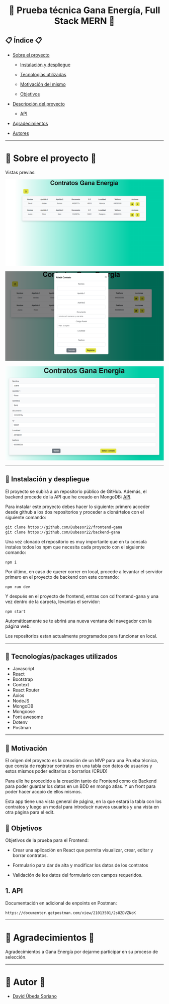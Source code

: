 # <center>:deciduous_tree: Prueba técnica Gana Energía, Full Stack MERN :deciduous_tree:</center>

## :clipboard: Índice :clipboard:

- [Sobre el proyecto](#bookmarktabs-sobre-el-proyecto-bookmarktabs)

  - [Instalación y despliegue](#nutandbolt-instalación-y-despliegue)

  - [Tecnologías utilizadas](#wrench-tecnologiaspackages-utilizados)

  - [Motivación del mismo](#dart-origen)

  - [Objetivos](#pushpin-objetivos)

- [Descripción del proyecto](#greenbook-descripción-del-proyecto-greenbook)

  - [API](#1-api)

- [Agradecimientos](#agradecimientos)

- [Autores](#raisedhands-autor-raisedhands)

---

# :bookmark_tabs: Sobre el proyecto :bookmark_tabs:

Vistas previas:

![foto](./src/assets/escritorio.png)

![foto](./src/assets/nuevoregistro.png)

![foto](./src/assets/editar.png)

---

## :nut_and_bolt: Instalación y despliegue

El proyecto se subirá a un repositorio público de GitHub.
Además, el backend procede de la API que he creado en MongoDB: [API](https://github.com/Dubesor22/backend-gana).

Para instalar este proyecto debes hacer lo siguiente: primero acceder desde github a los dos repositorios y proceder a clonártelos con el siguiente comando:

```
git clone https://github.com/Dubesor22/frontend-gana
git clone https://github.com/Dubesor22/backend-gana
```

Una vez clonado el repositorio es muy importante que en tu consola instales todos los npm que necesita cada proyecto con el siguiente comando:

```
npm i
```

Por último, en caso de querer correr en local, procede a levantar el servidor primero en el proyecto de backend con este comando:

```
npm run dev
```

Y después en el proyecto de frontend, entras con cd frontend-gana y una vez dentro de la carpeta, levantas el servidor:

```
npm start
```

Automáticamente se te abrirá una nueva ventana del navegador con la página web.

Los repositorios estan actualmente programados para funcionar en local.

---

## :wrench: Tecnologías/packages utilizados

- Javascript
- React
- Bootstrap
- Context
- React Router
- Axios
- NodeJS
- MongoDB
- Mongoose
- Font awesome
- Dotenv
- Postman

---

## :dart: Motivación

El origen del proyecto es la creación de un MVP para una Prueba técnica, que consta de registrar contratos en una tabla con datos de usuarios y estos mismos poder editarlos o borrarlos (CRUD)

Para ello he procedido a la creación tanto de Frontend como de Backend para poder guardar los datos en un BDD en mongo atlas. Y un front para poder hacer acopio de ellos mismos.

Esta app tiene una vista general de página, en la que estará la tabla con los contratos y luego un modal para introducir nuevos usuarios y una vista en otra página para el edit.

## :pushpin: Objetivos

Objetivos de la prueba para el Frontend:

- Crear una aplicación en React que permita visualizar, crear, editar y borrar contratos.

- Formulario para dar de alta y modificar los datos de los contratos

- Validación de los datos del formulario con campos requeridos.

## 1. API

Documentación en adicional de enpoints en Postman:

```
https://documenter.getpostman.com/view/21013501/2s8ZDVZNoK
```

---

# :purple_heart: Agradecimientos :purple_heart:

Agradecimientos a Gana Energía por dejarme participar en su proceso de selección.

---

# :raised_hands: Autor :raised_hands:

- [David Úbeda Soriano](https://github.com/Dubesor22)
